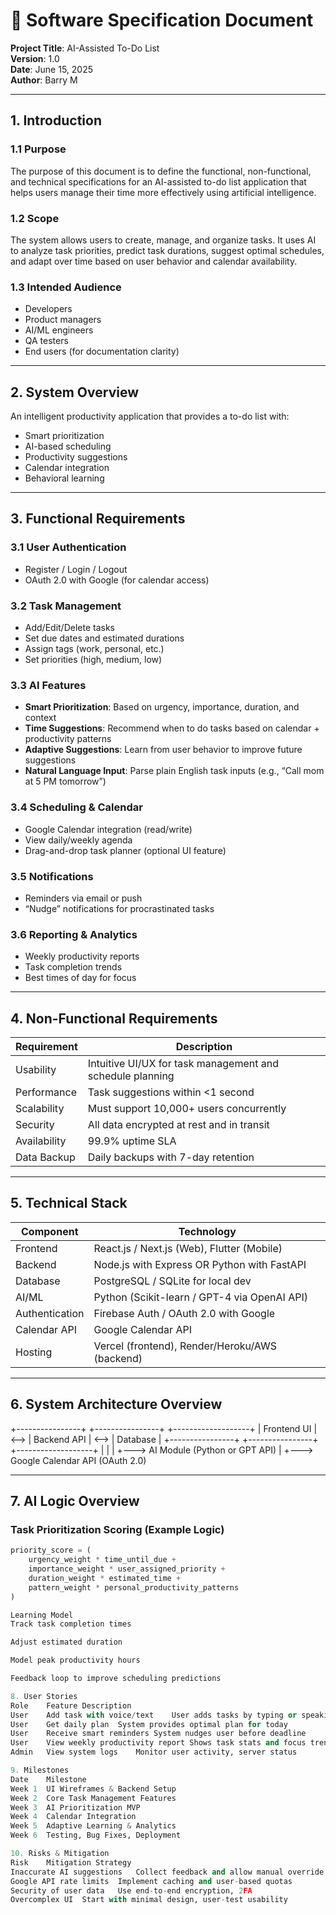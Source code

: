 # 📄 Software Specification Document  
**Project Title**: AI-Assisted To-Do List  
**Version**: 1.0  
**Date**: June 15, 2025  
**Author**: Barry M

---

## 1. Introduction

### 1.1 Purpose  
The purpose of this document is to define the functional, non-functional, and technical specifications for an AI-assisted to-do list application that helps users manage their time more effectively using artificial intelligence.

### 1.2 Scope  
The system allows users to create, manage, and organize tasks. It uses AI to analyze task priorities, predict task durations, suggest optimal schedules, and adapt over time based on user behavior and calendar availability.

### 1.3 Intended Audience  
- Developers  
- Product managers  
- AI/ML engineers  
- QA testers  
- End users (for documentation clarity)

---

## 2. System Overview

An intelligent productivity application that provides a to-do list with:
- Smart prioritization
- AI-based scheduling
- Productivity suggestions
- Calendar integration
- Behavioral learning

---

## 3. Functional Requirements

### 3.1 User Authentication
- Register / Login / Logout
- OAuth 2.0 with Google (for calendar access)

### 3.2 Task Management
- Add/Edit/Delete tasks
- Set due dates and estimated durations
- Assign tags (work, personal, etc.)
- Set priorities (high, medium, low)

### 3.3 AI Features
- **Smart Prioritization**: Based on urgency, importance, duration, and context
- **Time Suggestions**: Recommend when to do tasks based on calendar + productivity patterns
- **Adaptive Suggestions**: Learn from user behavior to improve future suggestions
- **Natural Language Input**: Parse plain English task inputs (e.g., “Call mom at 5 PM tomorrow”)

### 3.4 Scheduling & Calendar
- Google Calendar integration (read/write)
- View daily/weekly agenda
- Drag-and-drop task planner (optional UI feature)

### 3.5 Notifications
- Reminders via email or push
- “Nudge” notifications for procrastinated tasks

### 3.6 Reporting & Analytics
- Weekly productivity reports
- Task completion trends
- Best times of day for focus

---

## 4. Non-Functional Requirements

| Requirement       | Description                                                      |
|------------------|------------------------------------------------------------------|
| Usability         | Intuitive UI/UX for task management and schedule planning        |
| Performance       | Task suggestions within <1 second                                |
| Scalability       | Must support 10,000+ users concurrently                          |
| Security          | All data encrypted at rest and in transit                        |
| Availability      | 99.9% uptime SLA                                                 |
| Data Backup       | Daily backups with 7-day retention                               |

---

## 5. Technical Stack

| Component       | Technology                                      |
|----------------|--------------------------------------------------|
| Frontend        | React.js / Next.js (Web), Flutter (Mobile)      |
| Backend         | Node.js with Express OR Python with FastAPI     |
| Database        | PostgreSQL / SQLite for local dev               |
| AI/ML           | Python (Scikit-learn / GPT-4 via OpenAI API)    |
| Authentication  | Firebase Auth / OAuth 2.0 with Google           |
| Calendar API    | Google Calendar API                             |
| Hosting         | Vercel (frontend), Render/Heroku/AWS (backend)  |

---

## 6. System Architecture Overview

+----------------+ +----------------+ +-------------------+
| Frontend UI | <--> | Backend API | <--> | Database |
+----------------+ +----------------+ +-------------------+
| |
| +---> AI Module (Python or GPT API)
|
+---> Google Calendar API (OAuth 2.0)


---

## 7. AI Logic Overview

### Task Prioritization Scoring (Example Logic)

```python
priority_score = (
    urgency_weight * time_until_due +
    importance_weight * user_assigned_priority +
    duration_weight * estimated_time +
    pattern_weight * personal_productivity_patterns
)

Learning Model
Track task completion times

Adjust estimated duration

Model peak productivity hours

Feedback loop to improve scheduling predictions

8. User Stories
Role	Feature	Description
User	Add task with voice/text	User adds tasks by typing or speaking
User	Get daily plan	System provides optimal plan for today
User	Receive smart reminders	System nudges user before deadline
User	View weekly productivity report	Shows task stats and focus trends
Admin	View system logs	Monitor user activity, server status

9. Milestones
Date	Milestone
Week 1	UI Wireframes & Backend Setup
Week 2	Core Task Management Features
Week 3	AI Prioritization MVP
Week 4	Calendar Integration
Week 5	Adaptive Learning & Analytics
Week 6	Testing, Bug Fixes, Deployment

10. Risks & Mitigation
Risk	Mitigation Strategy
Inaccurate AI suggestions	Collect feedback and allow manual override
Google API rate limits	Implement caching and user-based quotas
Security of user data	Use end-to-end encryption, 2FA
Overcomplex UI	Start with minimal design, user-test usability